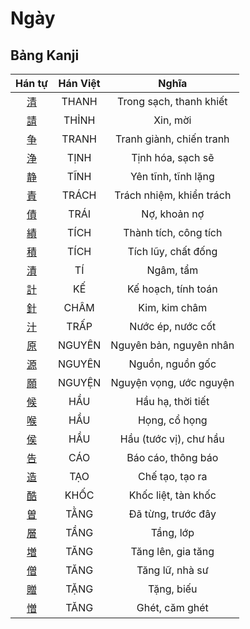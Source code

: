 <link href="styles.css" rel="stylesheet">

# Ngày

## Bảng Kanji

| Hán tự | Hán Việt | Nghĩa |
| :---: | :---: | :---: |
| [<span class="stroke-order">清</span>](https://www.tiengnhatdongian.com/kanji/giai-nghia-kanji-%E6%B8%85) | THANH | Trong sạch, thanh khiết |
| [<span class="stroke-order">請</span>](https://www.tiengnhatdongian.com/kanji/giai-nghia-kanji-%E8%AB%8B) | THỈNH | Xin, mời |
| [<span class="stroke-order">争</span>](https://www.tiengnhatdongian.com/kanji/giai-nghia-kanji-%E4%BA%89) | TRANH | Tranh giành, chiến tranh |
| [<span class="stroke-order">浄</span>](https://www.tiengnhatdongian.com/kanji/giai-nghia-kanji-%E6%B5%84) | TỊNH | Tịnh hóa, sạch sẽ |
| [<span class="stroke-order">静</span>](https://www.tiengnhatdongian.com/kanji/giai-nghia-kanji-%E9%9D%99) | TĨNH | Yên tĩnh, tĩnh lặng |
| [<span class="stroke-order">責</span>](https://www.tiengnhatdongian.com/kanji/giai-nghia-kanji-%E8%B2%AC) | TRÁCH | Trách nhiệm, khiển trách |
| [<span class="stroke-order">債</span>](https://www.tiengnhatdongian.com/kanji/giai-nghia-kanji-%E5%82%B5) | TRÁI | Nợ, khoản nợ |
| [<span class="stroke-order">績</span>](https://www.tiengnhatdongian.com/kanji/giai-nghia-kanji-%E7%B8%BE) | TÍCH | Thành tích, công tích |
| [<span class="stroke-order">積</span>](https://www.tiengnhatdongian.com/kanji/giai-nghia-kanji-%E7%A9%8D) | TÍCH | Tích lũy, chất đống |
| [<span class="stroke-order">漬</span>](https://www.tiengnhatdongian.com/kanji/giai-nghia-kanji-%E6%BC%AC) | TÍ | Ngâm, tẩm |
| [<span class="stroke-order">計</span>](https://www.tiengnhatdongian.com/kanji/giai-nghia-kanji-%E8%A8%88) | KẾ | Kế hoạch, tính toán |
| [<span class="stroke-order">針</span>](https://www.tiengnhatdongian.com/kanji/giai-nghia-kanji-%E9%87%9D) | CHÂM | Kim, kim châm |
| [<span class="stroke-order">汁</span>](https://www.tiengnhatdongian.com/kanji/giai-nghia-kanji-%E6%B1%81) | TRẤP | Nước ép, nước cốt |
| [<span class="stroke-order">原</span>](https://www.tiengnhatdongian.com/kanji/giai-nghia-kanji-%E5%8E%9F) | NGUYÊN | Nguyên bản, nguyên nhân |
| [<span class="stroke-order">源</span>](https://www.tiengnhatdongian.com/kanji/giai-nghia-kanji-%E6%BA%90) | NGUYÊN | Nguồn, nguồn gốc |
| [<span class="stroke-order">願</span>](https://www.tiengnhatdongian.com/kanji/giai-nghia-kanji-%E9%A1%98) | NGUYỆN | Nguyện vọng, ước nguyện |
| [<span class="stroke-order">候</span>](https://www.tiengnhatdongian.com/kanji/giai-nghia-kanji-%E5%80%99) | HẦU | Hầu hạ, thời tiết |
| [<span class="stroke-order">喉</span>](https://www.tiengnhatdongian.com/kanji/giai-nghia-kanji-%E5%96%89) | HẦU | Họng, cổ họng |
| [<span class="stroke-order">侯</span>](https://www.tiengnhatdongian.com/kanji/giai-nghia-kanji-%E4%BE%AF) | HẦU | Hầu (tước vị), chư hầu |
| [<span class="stroke-order">告</span>](https://www.tiengnhatdongian.com/kanji/giai-nghia-kanji-%E5%91%8A) | CÁO | Báo cáo, thông báo |
| [<span class="stroke-order">造</span>](https://www.tiengnhatdongian.com/kanji/giai-nghia-kanji-%E9%80%A0) | TẠO | Chế tạo, tạo ra |
| [<span class="stroke-order">酷</span>](https://www.tiengnhatdongian.com/kanji/giai-nghia-kanji-%E9%85%B7) | KHỐC | Khốc liệt, tàn khốc |
| [<span class="stroke-order">曽</span>](https://www.tiengnhatdongian.com/kanji/giai-nghia-kanji-%E6%9B%BD) | TẰNG | Đã từng, trước đây |
| [<span class="stroke-order">層</span>](https://www.tiengnhatdongian.com/kanji/giai-nghia-kanji-%E5%B1%A4) | TẦNG | Tầng, lớp |
| [<span class="stroke-order">増</span>](https://www.tiengnhatdongian.com/kanji/giai-nghia-kanji-%E5%A2%97) | TĂNG | Tăng lên, gia tăng |
| [<span class="stroke-order">僧</span>](https://www.tiengnhatdongian.com/kanji/giai-nghia-kanji-%E5%83%A7) | TĂNG | Tăng lữ, nhà sư |
| [<span class="stroke-order">贈</span>](https://www.tiengnhatdongian.com/kanji/giai-nghia-kanji-%E8%B4%88) | TẶNG | Tặng, biếu |
| [<span class="stroke-order">憎</span>](https://www.tiengnhatdongian.com/kanji/giai-nghia-kanji-%E6%86%8E) | TĂNG | Ghét, căm ghét |

